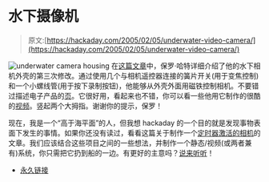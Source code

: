 # 水下摄像机

> 原文:[https://hackaday.com/2005/02/05/underwater-video-camera/](https://hackaday.com/2005/02/05/underwater-video-camera/)

![underwater camera housing](../Images/90c553a7d07cecf62984584321f09675.png)
在[这篇文章](http://www2.mrc-lmb.cam.ac.uk/personal/pdh/housing/)中，保罗·哈特详细介绍了他的水下相机外壳的第三次修改。通过使用几个与相机遥控器连接的簧片开关(用于变焦控制)和一个小螺线管(用于按下录制按钮)，他能够从外壳外面用磁铁控制相机。不要错过描述电子产品的[页](http://www2.mrc-lmb.cam.ac.uk/personal/pdh/housing/MKII-build/index.html)。它很好用，看起来也不错，你可以看一些他用它制作的很酷的[视频](http://www2.mrc-lmb.cam.ac.uk/personal/pdh/scapa/Movies/index.html)。竖起两个大拇指。谢谢你的提示，保罗！

现在，我是一个“高于海平面”的人，但我想 hackaday 的一个目的就是发现事物表面下发生的事情。如果你还没有读过，看看这篇关于制作一个[定时器激活的相机](http://www.hackaday.com/entry/6450224134512192/)的文章。我们应该结合这些项目之间的一些想法，并制作一个静态/视频(或两者兼有)系统，你只需把它扔到船的一边。有更好的主意吗？[说来听听](http://www.hackaday.com/entry/1234000667030475/#comments)！

*   [永久链接](http://www2.mrc-lmb.cam.ac.uk/personal/pdh/housing/)